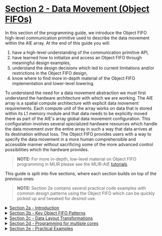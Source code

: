 <!---//===- README.md ---------------------------------------*- Markdown -*-===//
//
// This file is licensed under the Apache License v2.0 with LLVM Exceptions.
// See https://llvm.org/LICENSE.txt for license information.
// SPDX-License-Identifier: Apache-2.0 WITH LLVM-exception
//
// Copyright (C) 2024, Advanced Micro Devices, Inc.
// 
//===----------------------------------------------------------------------===//-->

# <ins>Section 2 - Data Movement (Object FIFOs)</ins>

In this section of the programming guide, we introduce the Object FIFO high-level communication primitive used to describe the data movement within the AIE array. At the end of this guide you will:
1. have a high-level understanding of the communication primitive API,
2. have learned how to initialize and access an Object FIFO through meaningful design examples,
3. understand the design decisions which led to current limitations and/or restrictions in the Object FIFO design,
4. know where to find more in-depth material of the Object FIFO implementation and lower-level lowering.

To understand the need for a data movement abstraction we must first understand the hardware architecture with which we are working. The AIE array is a spatial compute architecture with explicit data movement requirements. Each compute unit of the array works on data that is stored within its L1 memory module and that data needs to be explicitly moved there as part of the AIE's array global data movement configuration. This configuration involves several specialized hardware resources which handle the data movement over the entire array in such a way that data arrives at its destination without loss. The Object FIFO provides users with a way to specify the data movement in a more human comprehensible and accessible manner without sacrificing some of the more advanced control possibilities which the hardware provides.

> **NOTE:**  For more in-depth, low-level material on Object FIFO programming in MLIR please see the MLIR-AIE [tutorials](../mlir_tutorials).

This guide is split into five sections, where each section builds on top of the previous ones:
> **NOTE:**  Section 2e contains several practical code examples with common design patterns using the Object FIFO which can be quickly picked up and tweaked for desired use.

<details><summary><a href="./section-2a">Section 2a - Introduction</a></summary>

* Initializing an Object FIFO
* Accessing the objects of an Object FIFO
* Object FIFOs with same producer / consumer
</details>
<details><summary><a href="./section-2b">Section 2b - Key Object FIFO Patterns</a></summary>

* Introduce data movement patterns supported by the Object FIFO
    * Reuse
    * Broadcast
    * Distribute
    * Join
</details>
<details><summary><a href="./section-2c">Section 2c - Data Layout Transformations</a></summary>

* Introduce data layout transformation capabilities
</details>
<details><summary><a href="./section-2d">Section 2d - Programming for multiple cores</a></summary>

* Walkthrough of the process of efficiently upgrading to designs with multiple cores
</details>
<details><summary><a href="./section-2e">Section 2e - Practical Examples</a></summary>

* Practical examples using Object FIFOs
    * Single / Double buffer
    * External memory to core
    * External memory to core using L2
    * Distribute in L2
    * Join in L2
</details>
